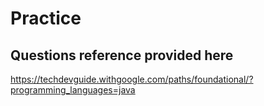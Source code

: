 # Practice

## Questions reference provided here
https://techdevguide.withgoogle.com/paths/foundational/?programming_languages=java
